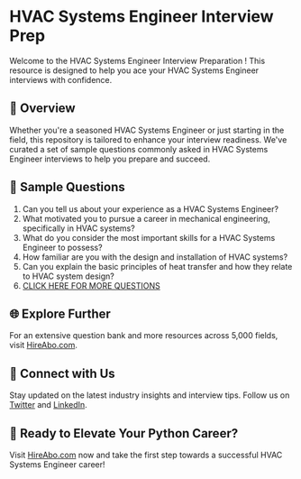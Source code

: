 # HVAC Systems Engineer Interview Prep

Welcome to the HVAC Systems Engineer Interview Preparation ! This resource is designed to help you ace your HVAC Systems Engineer interviews with confidence.

## 🚀 Overview

Whether you're a seasoned HVAC Systems Engineer or just starting in the field, this repository is tailored to enhance your interview readiness. We've curated a set of sample questions commonly asked in HVAC Systems Engineer interviews to help you prepare and succeed.

## 📝 Sample Questions

1. Can you tell us about your experience as a HVAC Systems Engineer?
2. What motivated you to pursue a career in mechanical engineering, specifically in HVAC systems?
3. What do you consider the most important skills for a HVAC Systems Engineer to possess?
4. How familiar are you with the design and installation of HVAC systems?
5. Can you explain the basic principles of heat transfer and how they relate to HVAC system design?
6. [CLICK HERE FOR MORE QUESTIONS](https://hireabo.com/job/3_1_28/HVAC%20Systems%20Engineer)

## 🌐 Explore Further

For an extensive question bank and more resources across 5,000 fields, visit [HireAbo.com](https://www.hireabo.com).

## 📱 Connect with Us

Stay updated on the latest industry insights and interview tips. Follow us on [Twitter](https://twitter.com/hireabo) and [LinkedIn](https://www.linkedin.com/in/hire-abo-3609972a8/).

## 🚀 Ready to Elevate Your Python Career?

Visit [HireAbo.com](https://www.hireabo.com) now and take the first step towards a successful HVAC Systems Engineer career!